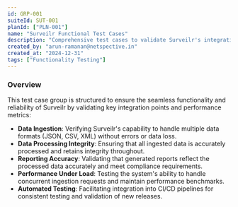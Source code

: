 ```yaml
---
id: GRP-001
suiteId: SUT-001
planId: ["PLN-001"]
name: "Surveilr Functional Test Cases"
description: "Comprehensive test cases to validate Surveilr's integration capabilities, ensuring accurate data ingestion, processing integrity, and robust reporting to meet compliance and performance standards."
created_by: "arun-ramanan@netspective.in"
created_at: "2024-12-31"
tags: ["Functionality Testing"]
---
```


### Overview

This test case group is structured to ensure the seamless functionality and reliability of Surveilr by validating key integration points and performance metrics:

- **Data Ingestion**: Verifying Surveilr's capability to handle multiple data formats (JSON, CSV, XML) without errors or data loss.
- **Data Processing Integrity**: Ensuring that all ingested data is accurately processed and retains integrity throughout.
- **Reporting Accuracy**: Validating that generated reports reflect the processed data accurately and meet compliance requirements.
- **Performance Under Load**: Testing the system's ability to handle concurrent ingestion requests and maintain performance benchmarks.
- **Automated Testing**: Facilitating integration into CI/CD pipelines for consistent testing and validation of new releases.
